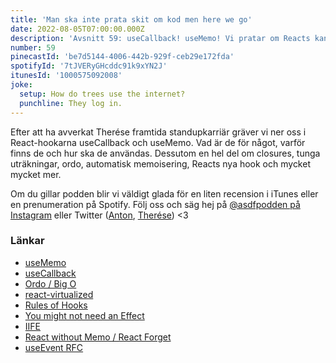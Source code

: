 ```yaml
---
title: 'Man ska inte prata skit om kod men here we go'
date: 2022-08-05T07:00:00.000Z
description: 'Avsnitt 59: useCallback! useMemo! Vi pratar om Reacts kanske mest missförstådda hooks. Vad de är, varför de finns och några exempel på hur de ska användas.'
number: 59
pinecastId: 'be7d5144-4006-442b-929f-ceb29e172fda'
spotifyId: '7tJVERyGHcddc91k9xYN2J'
itunesId: '1000575092008'
joke:
  setup: How do trees use the internet?
  punchline: They log in.
---
```


Efter att ha avverkat Therése framtida standupkarriär gräver vi ner oss i React-hookarna useCallback och useMemo. Vad är de för något, varför finns de och hur ska de användas. Dessutom en hel del om closures, tunga uträkningar, ordo, automatisk memoisering, Reacts nya hook och mycket mycket mer.

Om du gillar podden blir vi väldigt glada för en liten recension i iTunes eller en prenumeration på Spotify. Följ oss och säg hej på [@asdfpodden på Instagram](https://www.instagram.com/asdfpodden/) eller Twitter ([Anton](https://twitter.com/Awnton), [Therése](https://twitter.com/tkomstadius)) &lt;3

### Länkar

- [useMemo](https://reactjs.org/docs/hooks-reference.html#usememo)
- [useCallback](https://reactjs.org/docs/hooks-reference.html#usecallback)
- [Ordo / Big O](https://sv.wikipedia.org/wiki/Ordo)
- [react-virtualized](https://github.com/bvaughn/react-virtualized)
- [Rules of Hooks](https://reactjs.org/docs/hooks-rules.html)
- [You might not need an Effect](https://beta.reactjs.org/learn/you-might-not-need-an-effect)
- [IIFE](https://developer.mozilla.org/en-US/docs/Glossary/IIFE)
- [React without Memo / React Forget](https://www.youtube.com/watch?v=lGEMwh32soc)
- [useEvent RFC](https://github.com/reactjs/rfcs/pull/220)
